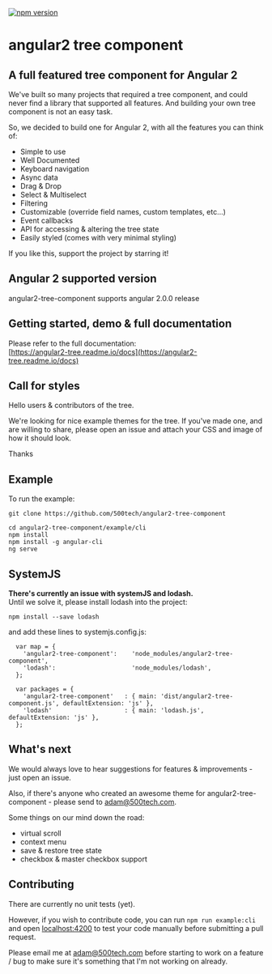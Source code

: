 [![npm version](https://badge.fury.io/js/angular2-tree-component.svg)](https://badge.fury.io/js/angular2-tree-component)
# angular2 tree component

## A full featured tree component for Angular 2
We've built so many projects that required a tree component, and could never find a library that supported all features.
And building your own tree component is not an easy task.

So, we decided to build one for Angular 2, with all the features you can think of:
* Simple to use
* Well Documented
* Keyboard navigation
* Async data
* Drag & Drop
* Select & Multiselect
* Filtering
* Customizable (override field names, custom templates, etc...)
* Event callbacks
* API for accessing & altering the tree state
* Easily styled (comes with very minimal styling)

If you like this, support the project by starring it!

## Angular 2 supported version
angular2-tree-component supports angular 2.0.0 release

## Getting started, demo & full documentation
Please refer to the full documentation:  
[https://angular2-tree.readme.io/docs](https://angular2-tree.readme.io/docs)

## Call for styles
Hello users & contributors of the tree.

We're looking for nice example themes for the tree.
If you've made one, and are willing to share, please open an issue and attach your CSS and image of how it should look.

Thanks

## Example
To run the example:
```
git clone https://github.com/500tech/angular2-tree-component

cd angular2-tree-component/example/cli
npm install
npm install -g angular-cli
ng serve
```

## SystemJS
**There's currently an issue with systemJS and lodash.**  
Until we solve it, please install lodash into the project:  
```
npm install --save lodash
```

and add these lines to systemjs.config.js:  
```
  var map = {
    'angular2-tree-component':    'node_modules/angular2-tree-component',
    'lodash':                     'node_modules/lodash',
  };

  var packages = {
    'angular2-tree-component'   : { main: 'dist/angular2-tree-component.js', defaultExtension: 'js' },
    'lodash'                    : { main: 'lodash.js', defaultExtension: 'js' },
  };
```

## What's next
We would always love to hear suggestions for features & improvements - just open an issue.

Also, if there's anyone who created an awesome theme for angular2-tree-component - please send to adam@500tech.com.

Some things on our mind down the road:
* virtual scroll
* context menu
* save & restore tree state
* checkbox & master checkbox support

## Contributing
There are currently no unit tests (yet).

However, if you wish to contribute code, you can run `npm run example:cli` and open [localhost:4200](http://localhost:4200) to test your code manually before submitting a pull request.

Please email me at adam@500tech.com before starting to work on a feature / bug to make sure it's something that I'm not working on already.
